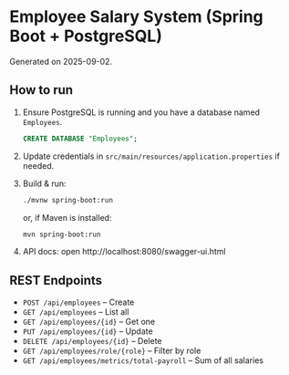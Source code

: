 # Employee Salary System (Spring Boot + PostgreSQL)

Generated on 2025-09-02.

## How to run

1. Ensure PostgreSQL is running and you have a database named `Employees`.
   ```sql
   CREATE DATABASE "Employees";
   ```

2. Update credentials in `src/main/resources/application.properties` if needed.

3. Build & run:
   ```bash
   ./mvnw spring-boot:run
   ```
   or, if Maven is installed:
   ```bash
   mvn spring-boot:run
   ```

4. API docs: open http://localhost:8080/swagger-ui.html

## REST Endpoints

- `POST /api/employees` – Create
- `GET /api/employees` – List all
- `GET /api/employees/{id}` – Get one
- `PUT /api/employees/{id}` – Update
- `DELETE /api/employees/{id}` – Delete
- `GET /api/employees/role/{role}` – Filter by role
- `GET /api/employees/metrics/total-payroll` – Sum of all salaries
